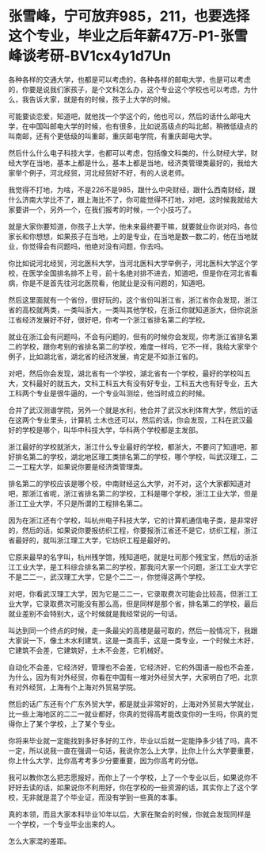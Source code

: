 # 张雪峰，宁可放弃985，211，也要选择这个专业，毕业之后年薪47万-P1-张雪峰谈考研-BV1cx4y1d7Un

各种各样的交通大学，也都是可以考虑的，各种各样的邮电大学，也是可以考虑的，你要是说我们家孩子，是个文科怎么办，这个专业这个学校也可以考虑，为什么，我告诉大家，就是有的时候，孩子上大学的时候。

可能要谈恋爱，知道吧，就他找一个学这个的，他也可以，然后的话什么邮电大学，在中国叫邮电大学的时候，也有很多，比如说高级点的叫北邮，稍微低级点的叫南邮，还有个更低级的叫重邮，重庆邮电学院，有重庆邮电大学。

然后什么什么电子科技大学，也都可以考虑，包括像文科类的，什么财经大学，财经大学在当地，基本上都是什么，基本上都是当地，经济类管理类最好的，我给大家举个例子，河北经贸，河北经贸好不好，有的人说老师。

我觉得不打地，为啥，不是226不是985，跟什么中央财经，跟什么西南财经，跟什么济南大学比不了，跟上海比不了，你可能觉得不打地，对吧，这时候我就给大家要讲一个，另外一个，在我们报考的时候，一个小技巧了。

就是大家你要知道，你孩子上大学，他未来最终要干嘛，就要就业你说对吗，各位家长和你想想，如果孩子在当地，上的是专业，在当地是数一数二的，他在当地就业，你觉得会有问题吗，他绝对没有问题，你去吗。

你比如说河北经贸，河北医科大学，当河北医科大学举例子，河北医科大学这个学校，在医学全国排名排不上号，前十名绝对排不进去，知道吧，但是你在河北省看病，你是不是首先往河北医院看，他就业是没有问题的，知道吧。

然后这里面就有一个省份，很好玩的，这个省份叫浙江省，浙江省你会发现，浙江省的高校就两类，一类叫浙大，一类叫其他学校，在浙江你就知道浙大，但你说浙江省经济发展好不好，很好吧，你考一个浙江省排名第二的学校。

就业在浙江会有问题吗，不会有问题的，但有的时候你会发现，你考浙江省排名第二的学校，跟你考别的省排名第二的学校，难度一样吗，它不一样，我给大家举个例子，比如湖北省，湖北省的经济发展，肯定是不如浙江省的。

对吧，然后你会发现，湖北省有一个学校，湖北省有一个学校，最好的学校叫五大，文科最好的就五大，文科工科五大有没有好专业，工科五大也有好专业，五大工科两个专业是很牛逼的，一个专业叫测绘，他当时成立的时候。

合并了武汉测谱学院，另外一个就是水利，他合并了武汉水利体育大学，然后的话在这两个专业里头，计算机 土木也还可以，然后的话，你会发现，工科在武汉最好的学校是哪个，叫华中科技大学，华科两个学校都是主发部。

浙江最好的学校就浙大，浙江什么专业最好的学校，都浙大，不要问了知道吧，那好排名第二的学校，湖北地区理工类排名第二的学校，哪个学校，叫武汉理工，二二一工程大学，如果说你要是经济类管理类。

排名第二的学校应该是哪个校，中南财经这么大学，对不对，这个大家都知道对吧，那浙江省呢，浙江省排名第二的学校，工科是哪个学校，浙江工业大学，但是浙江工业大学，不只是所谓的工程排名第二。

因为在浙江还有个学校，叫杭州电子科技大学，它的计算机通信电子类，是非常好的，然后的话，如果说你要报纺织工程，你要报浙江省还不是它，纺织工程，浙江省最好的，就叫浙江理工大学，它纺织工程是最好的。

它原来最早的名字叫，杭州残学馆，残知道吧，就是吐司那个残宝宝，然后的话浙江工业大学，是工科综合排名第二的学校，那我问大家一个问题，浙江工业大学它不是二二一，武汉理工大学，它是个二二一，你觉得这两个学校。

对吧，你看武汉理工大学，因为它是二二一，它录取费次可能会比较高，但浙江工业大学，它录取费次可能没有那么高，但是同样是那个省，排名第二的学校，最后就业差别不会特别大，这个时候就是我经常说的一句话。

叫达到同一个终点的时候，走一条最尖的高楼是最可取的，然后一般情况下，我跟大家说一下，像土木水利建筑，这是一类高手，这是一类专业，一个时候土木好，它建筑不会差，它建筑好，土木不会差，它机械好。

自动化不会差，它经济好，管理也不会差，它经济好，它的外国语一般也不会差，为什么，因为有对外经贸，你看在中国有一堆对外经贸大学，大家明白了吧，北京有对外经贸，上海有个上海对外贸易学院。

然后的话广东还有个广东外贸大学，都是就业非常好的，上海对外贸易大学就业，比一些上海地区的二二一就业都好，你真的觉得高考能改变你的一生吗，你真的觉得你上了某个学校，上了某个专业。

你将来毕业就一定能找到多好多好的工作，毕业以后就一定能挣多少钱了吗，真不一定，所以说我一直在强调一句话，我说你怎么上大学，比你上什么大学要重要，你上什么大学，比你高考考多少分要重要，因为你高考的分低。

我可以教你怎么把志愿报好，而你上了一个学校，上了一个专业以后，如果说你不好好去读的话，如果说你不利用好，你在学校的一些资源的话，其实你上了这个学校，无非就是混了个毕业证，而没有学到一些真的本事。

真的本领，而且大家本科毕业10年以后，大家在聚会的时候，你就会发现同样是一个学校，一个专业毕业出来的人。

怎么大家混的差距。